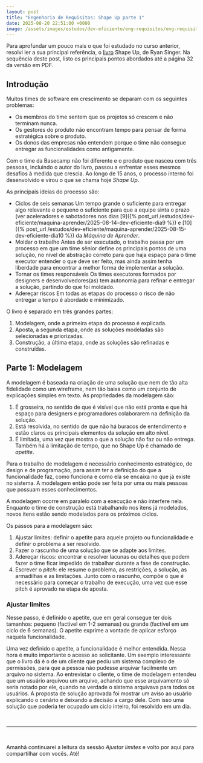 ```yaml
---
layout: post
title: "Engenharia de Requisitos: Shape Up parte 1"
date: 2025-08-20 22:51:00 +0000
image: /assets/images/estudos/dev-eficiente/eng-requisitos/eng-requisitos-shape-up-parte1-cover.jpg
---
```

Para aprofundar um pouco mais o que foi estudado no curso anterior, resolvi ler a sua principal referência, o [livro](https://basecamp.com/shapeup) Shape Up, de Ryan Singer. Na sequência deste post, listo os principais pontos abordados até a página 32 da versão em PDF.

## Introdução

Muitos times de software em crescimento se deparam com os seguintes problemas:
- Os membros do time sentem que os projetos só crescem e não terminam nunca.
- Os gestores do produto não encontram tempo para pensar de forma estratégica sobre o produto.
- Os donos das empresas não entendem porque o time não consegue entregar as funcionalidades como antigamente.

Com o time da Basecamp não foi diferente e o produto que nasceu com três pessoas, incluindo o autor do livro, passou a enfrentar esses mesmos desafios à medida que crescia. Ao longo de 15 anos, o processo interno foi desenvolvido e virou o que se chama hoje *Shape Up*.

As principais ideias do processo são:

- Ciclos de seis semanas
    Um tempo grande o suficiente para entregar algo relevante e pequeno o suficiente para que a equipe sinta o prazo (ver aceleradores e sabotadores nos dias 
    [9]({% post_url /estudos/dev-eficiente/maquina-aprender/2025-08-14-dev-eficiente-dia9 %}) e 
    [10]({% post_url /estudos/dev-eficiente/maquina-aprender/2025-08-15-dev-eficiente-dia10 %}) da *Máquina de Aprender*.
- Moldar o trabalho
    Antes de ser executado, o trabalho passa por um processo em que um time sênior define os principais pontos de uma solução, no nível de abstração correto para que haja espaço para o time executor entender o que deve ser feito, mas ainda assim tenha liberdade para encontrar a melhor forma de implementar a solução.
- Tornar os times responsáveis
    Os times executores formados por designers e desenvolvedores(as) tem autonomia para refinar e entregar a solução, partindo do que foi moldado.
- Adereçar riscos
    Em todas as etapas do processo o risco de não entregar a tempo é abordado e minimizado.

O livro é separado em três grandes partes:
1. Modelagem, onde a primeira etapa do processo é explicada.
1. Aposta, a segunda etapa, onde as soluções modeladas são selecionadas e priorizadas.
1. Construção, a última etapa, onde as soluções são refinadas e construídas.

## Parte 1: Modelagem

A modelagem é baseada na criação de uma solução que nem de tão alta fidelidade como um wireframe, nem tão baixa como um conjunto de explicações simples em texto. As propriedades da modelagem são:

1. É grosseira, no sentido de que é visível que não está pronta e que há espaço para designers e programadores colaborarem na definição da solução.
1. Está resolvida, no sentido de que não há buracos de entendimento e estão claros os principais elementos da solução em alto nível.
1. É limitada, uma vez que mostra o que a solução não faz ou não entrega. Também há a limitação de tempo, que no Shape Up é chamado de *apetite*.

Para o trabalho de modelagem é necessário conhecimento estratégico, de design e de programação, para assim ter a definição do que a funcionalidade faz, como funciona e como ela se encaixa no que já existe no sistema. A modelagem então pode ser feita por uma ou mais pessoas que possuam esses conhecimentos. 

A modelagem ocorre em paralelo com a execução e não interfere nela. Enquanto o time de construção está trabalhando nos itens já modelados, novos itens estão sendo modelados para os próximos ciclos.

Os passos para a modelagem são:
1. Ajustar limites: definir o apetite para aquele projeto ou funcionalidade e definir o problema a ser resolvido.
1. Fazer o rascunho de uma solução que se adapte aos limites.
1. Adereçar riscos: encontrar e resolver lacunas ou detalhes que podem fazer o time ficar impedido de trabalhar durante a fase de construção.
1. Escrever o *pitch*: ele resume o problema, as restrições, a solução, as armadilhas e as limitações. Junto com o rascunho, compõe o que é necessário para começar o trabalho de execução, uma vez que esse pitch é aprovado na etapa de aposta.

### Ajustar limites

Nesse passo, é definido o apetite, que em geral consegue ter dois tamanhos: pequeno (factível em 1-2 semanas) ou grande (factível em um ciclo de 6 semanas). O apetite exprime a vontade de aplicar esforço naquela funcionalidade.

Uma vez definido o apetite, a funcionalidade é melhor entendida. Nessa hora é muito importante o acesso ao solicitante. Um exemplo interessante que o livro dá é o de um cliente que pediu um sistema complexo de permissões, para que a pessoa não pudesse arquivar facilmente um arquivo no sistema. Ao entrevistar o cliente, o time de modelagem entendeu que um usuário arquivou um arquivo, achando que esse arquivamento só seria notado por ele, quando na verdade o sistema arquivava para todos os usuários. A proposta de solução aprovada foi mostrar um aviso ao usuário explicando o cenário e deixando a decisão a cargo dele. Com isso uma solução que poderia ter ocupado um ciclo inteiro, foi resolvido em um dia.

<br />

---

<br />

Amanhã continuarei a leitura da sessão *Ajustar limites* e volto por aqui para compartilhar com vocês. Até!